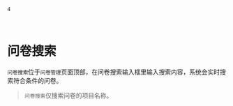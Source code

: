 ```index
4
```
```tag

```
```summary

```

# 问卷搜索

`问卷搜索`位于`问卷管理`页面顶部，在问卷搜索输入框里输入搜索内容，系统会实时搜索符合条件的问卷。

> `问卷搜索`仅搜索问卷的项目名称。